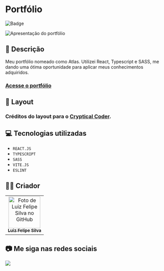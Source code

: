 # Portfólio
![Badge](http://img.shields.io/static/v1?label=STATUS&message=CONCLUIDO&color=GREEN&style=for-the-badge)             

<img src="https://github.com/luizfelipe9627/portfolio/blob/main/src/assets/img/apresentacao.gif" alt="Apresentação do portfólio">

## 📄 Descrição

Meu portfólio nomeado como Atlas. Utilizei React, Typescript e SASS, me dando uma ótima oportunidade para aplicar meus conhecimentos adquiridos.

### <a href="https://luizfelipe9627.netlify.app">Acesse o portfólio</a>

## 🎨 Layout

### Créditos do layout para o <a href="https://www.youtube.com/@CrypticalCoder">Cryptical Coder</a>.

## 💻 Tecnologias utilizadas

- ``REACT.JS``
- ``TYPESCRIPT``
- ``SASS``
- ``VITE.JS``
- ``ESLINT``

## 🧑‍💻 Criador

<table>
  <tr>
    <td align="center">
      <a href="https://github.com/luizfelipe9627">
        <img src="https://github.com/luizfelipe9627.png" width="100px;" alt="Foto de Luiz Felipe Silva no GitHub"/><br>
        <sub>
          <b>Luiz Felipe Silva</b>
        </sub>
      </a>
    </td>
  </tr>
</table>

## 📷 Me siga nas redes sociais<br>

<p align="left">
  <a href="https://www.linkedin.com/in/luizfelipe9627/" target="_blank"><img src="https://img.shields.io/badge/-LinkedIn-%230077B5?style=for-the-badge&logo=linkedin&logoColor=white"></a>
</p>

